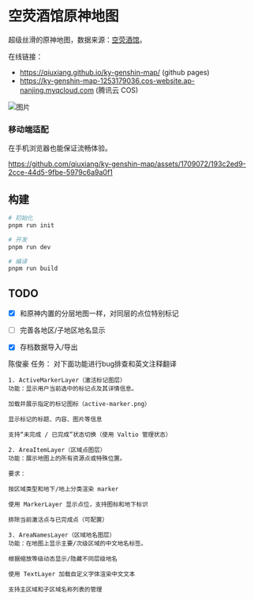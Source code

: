 # 空荧酒馆原神地图

超级丝滑的原神地图，数据来源：[空荧酒馆](https://yuanshen.site/docs/)。

在线链接：

- https://qiuxiang.github.io/ky-genshin-map/ (github pages)
- https://ky-genshin-map-1253179036.cos-website.ap-nanjing.myqcloud.com (腾讯云 COS)

![图片](https://github.com/qiuxiang/ky-genshin-map/assets/1709072/2ea4b8e7-1978-4b95-a353-cc712a01b21e)

### 移动端适配

在手机浏览器也能保证流畅体验。

https://github.com/qiuxiang/ky-genshin-map/assets/1709072/193c2ed9-2cce-44d5-9fbe-5979c6a9a0f1

## 构建

```bash
# 初始化
pnpm run init

# 开发
pnpm run dev

# 编译
pnpm run build
```

## TODO

- [x] 和原神内置的分层地图一样，对同层的点位特别标记
- [ ] 完善各地区/子地区地名显示
- [x] 存档数据导入/导出


陈俊豪 任务：
    对下面功能进行bug排查和英文注释翻译

    1. ActiveMarkerLayer（激活标记图层）
    功能：显示用户当前选中的标记点及其详情信息。

    加载并展示指定的标记图标（active-marker.png）

    显示标记的标题、内容、图片等信息

    支持“未完成 / 已完成”状态切换（使用 Valtio 管理状态）

    2. AreaItemLayer（区域点图层）
    功能：展示地图上的所有资源点或特殊位置。

    要求：

    按区域类型和地下/地上分类渲染 marker

    使用 MarkerLayer 显示点位，支持图标和地下标识

    排除当前激活点与已完成点（可配置）

    3. AreaNamesLayer（区域地名图层）
    功能：在地图上显示主要/次级区域的中文地名标签。

    根据缩放等级动态显示/隐藏不同层级地名

    使用 TextLayer 加载自定义字体渲染中文文本

    支持主区域和子区域名称列表的管理






